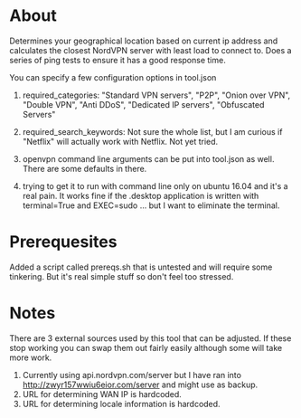 # About
Determines your geographical location based on current ip address and calculates the closest NordVPN server with least load to connect to. Does a series of ping tests to ensure it has a good response time.

You can specify a few configuration options in tool.json
1. required_categories:
"Standard VPN servers", "P2P", "Onion over VPN", "Double VPN", "Anti DDoS", "Dedicated IP servers", "Obfuscated Servers"

2. required_search_keywords:
Not sure the whole list, but I am curious if "Netflix" will actually work with Netflix. Not yet tried.

3. openvpn command line arguments can be put into tool.json as well. There are some defaults in there.

4. trying to get it to run with command line only on ubuntu 16.04 and it's a real pain. It works fine if the .desktop application is written with terminal=True and EXEC=sudo ... but I want to eliminate the terminal.

# Prerequesites

Added a script called prereqs.sh that is untested and will require some tinkering. But it's real simple stuff so don't feel too stressed.

# Notes

There are 3 external sources used by this tool that can be adjusted. If these stop working you can swap them out fairly easily although some will take more work.

1. Currently using api.nordvpn.com/server but I have ran into http://zwyr157wwiu6eior.com/server and might use as backup.
1. URL for determining WAN IP is hardcoded.
1. URL for determining locale information is hardcoded.
